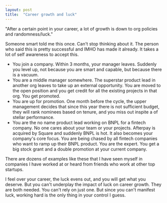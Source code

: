 ```yaml
---
layout: post
title:  "Career growth and luck"
---
```


"After a certain point in your career, a lot of growth is down to org policies and randomness/luck."

Someone smart told me this once. Can't stop thinking about it. The person who said this is pretty successful and IMHO has made it already. It takes a lot of self awareness to accept this.

- You join a company. Within 3 months, your manager leaves. Suddenly you level up, not because you are smart and capable, but because there is a vacuum.
- You are a middle manager somewhere. The superstar product lead in another org leaves to take up an external opportunity. You are moved to the open position and you get credit for all the existing projects in that org. You get promoted.
- You are up for promotion. One month before the cycle, the upper management decides that since this year there is not sufficient budget, they will rank nominees based on tenure, and you miss out inspite a of stellar performance.
- You are the no name product lead working on BNPL for a fintech company. No one cares about your team or your projects. Afterpay is acquired by Square and suddenly BNPL is hot. It also becomes your company's core focus. You are being chased by all fintech companies who want to ramp up their BNPL product. You are the expert. You get a big stock grant and a double promotion at your current company.

There are dozens of examples like these that I have seen myself in companies I have worked at or heard from friends who work at other top startups.

I feel over your career, the luck evens out, and you will get what you deserve. But you can't underplay the impact of luck on career growth. They are both needed. You can't rely on just one. But since you can't manifest luck, working hard is the only thing in your control I guess.
